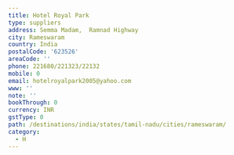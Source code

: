 ```yaml
---
title: Hotel Royal Park
type: suppliers
address: Semma Madam,  Ramnad Highway
city: Rameswaram
country: India
postalCode: '623526'
areaCode: ''
phone: 221680/221323/22132
mobile: 0
email: hotelroyalpark2005@yahoo.com
www: ''
note: ''
bookThrough: 0
currency: INR
gstType: 0
path: /destinations/india/states/tamil-nadu/cities/rameswaram/
category:
  - H
---
```


